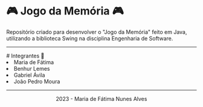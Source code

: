 # 🎮 Jogo da Memória 🎮

<p>Repositório criado para desenvolver o "Jogo da Memória" feito em Java, utilizando a biblioteca Swing na disciplina Engenharia de Software.</p>
<hr>
# Integrantes 👥
<li>Maria de Fátima</li>
<li>Benhur Lemes</li>
<li>Gabriel Ávila</li>
<li>João Pedro Moura</li>
<hr>
<p align="center">2023 - Maria de Fátima Nunes Alves</p>
